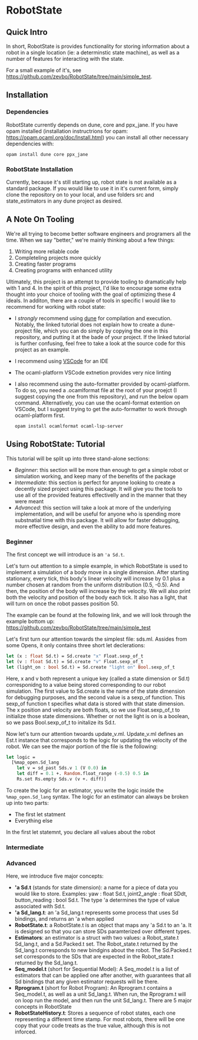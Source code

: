# RobotState

## Quick Intro

In short, RobotState is provides functionality for storing information
about a robot in a single location (ie: a determinstic state machine),
as well as a number of features for interacting with the state.

For a small example of it's, see
https://github.com/zevbo/RobotState/tree/main/simple_test.

## Installation

### Dependencies

RobotState currently depends on dune, core and ppx_jane. If you have
opam installed (installation instructrions for opam:
https://opam.ocaml.org/doc/Install.html) you can install all other
necessary dependencies with:

```
opam install dune core ppx_jane
```

### RobotState Installation

Currently, because it's still starting up, robot state is not
available as a standard package. If you would like to use it in it's
current form, simply clone the repository on to your local, and use
folders src and state_estimators in any dune project as desired.

## A Note On Tooling

We're all trying to become better software engineers and programers
all the time. When we say "better," we're mainly thinking about a few
things:

1. Writing more reliable code
2. Completeling projects more quickly
3. Creating faster programs
4. Creating programs with enhanced utility

Ultimately, this project is an attempt to provide tooling to
dramatically help with 1 and 4. In the spirit of this project, I'd
like to encourage some extra thought into your choice of tooling with
the goal of optimizing these 4 ideals. In additon, there are a couple
of tools in specific I would like to recommend for working with robot
state:

- I _strongly_ recommend using
  [dune](https://dune.readthedocs.io/en/stable/quick-start.html) for
  compilation and execution. Notably, the linked tutorial does not
  explain how to create a dune-project file, which you can do simply
  by copying the one in this repository, and putting it at the bade of
  your project. If the linked tutorial is further confusing, feel free
  to take a look at the source code for this project as an example.
- I recommend using [VSCode](https://code.visualstudio.com/download)
  for an IDE
- The ocaml-platform VSCode extnetion provides very nice linting
- I also recommend using the auto-formatter provided by
  ocaml-platform. To do so, you need a .ocamlformat file at the root
  of your proejct (I suggest copying the one from this repository),
  and run the below opam command. Alternatively, you can use the
  ocaml-format extention on VSCode, but I suggest trying to get the
  auto-formatter to work through ocaml-platform first.

  ```
  opam install ocamlformat ocaml-lsp-server
  ```

## Using RobotState: Tutorial

This tutorial will be split up into three stand-alone sections:

- _Beginner_: this section will be more than enough to get a simple
  robot or simulation working, and keep many of the benefits of the
  package
- _Intermediate_: this section is perfect for anyone looking to create
  a decently sized project using this package. It will give you the
  tools to use all of the provided features effectivelly and in the
  manner that they were meant
- _Advanced_: this section will take a look at more of the underlying
  implementation, and will be useful for anyone who is spending more
  substnatial time with this package. It will allow for faster
  debugging, more effective design, and even the ability to add more
  features.

### Beginner

The first concept we will introduce is an ```'a Sd.t```.

Let's turn out attention to a simple example, in which RobotState is
used to implement a simulation of a body move in a single
dimension. After starting stationary, every tick, this body's linear
velocity will increase by 0.1 plus a number chosen at random from the
uniform distribution (0.5, -0.5). And then, the position of the body
will increase by the velocity. We will also print both the velocity
and position of the body each tick. It also has a light, that will
turn on once the robot passes position 50.

The example can be found at the following link, and we will look
through the example bottom up:
https://github.com/zevbo/RobotState/tree/main/simple_test

Let's first turn our attention towards the simplest file:
sds.ml. Assides from some Opens, it only contains three short let
declerations:

```ocaml
let (x : float Sd.t) = Sd.create "x" Float.sexp_of_t
let (v : float Sd.t) = Sd.create "v" Float.sexp_of_t
let (light_on : bool Sd.t) = Sd.create "light on" Bool.sexp_of_t
```
Here, x and v both represent a unique key (called a state dimension or
Sd.t) corresponidng to a value being stored corresponding to our robot
simulation. The first value to Sd.create is the name of the state
dimension for debugging purposes, and the second value is a sexp_of
function. This sexp_of function t specifies what data is stored with
that state dimension. The x position and velocity are both floats, so
we use Float.sexp_of_t to initialize those state dimensions. Whether
or not the light is on is a boolean, so we pass Bool.sexp_of_t to
initalize its Sd.t.

Now let's turn our attention twoards update_v.ml. Update_v.ml defines
an Est.t instance that corresponds to the logic for updating the
velocity of the robot. We can see the major portion of the file is the
following:

```ocaml
let logic =
  [%map_open.Sd_lang
    let v = sd_past Sds.v 1 (V 0.0) in
    let diff = 0.1 +. Random.float_range (-0.5) 0.5 in
    Rs.set Rs.empty Sds.v (v +. diff)]
```

To create the logic for an estimator, you write the logic inside the
```%map_open.Sd_lang``` syntax. The logic for an estimator can always
be broken up into two parts:

- The first let statment
- Everything else

In the first let statemnt, you declare all values about the robot

### Intermediate
### Advanced

Here, we introduce five major concepts:

- **'a Sd.t** (stands for state dimension): a name for a piece of data
  you would like to store. Examples: yaw : float Sd.t, joint2_angle :
  float SDdt, button_reading : bool Sd.t. The type 'a determines the
  type of value associated with Sd.t.
- **'a Sd_lang.t**: an 'a Sd_lang.t represents some process that uses
  Sd bindings, and returns an 'a when applied
- **RobotState.t**: a RobotState.t is an object that maps any 'a Sd.t
  to an 'a. It is designed so that you can store SDs paramterized over
  different types.
- **Estimators**: an estimator is a struct with two values: a
  Robot_state.t Sd_lang.t, and a Sd.Packed.t set. The Robot_state.t
  returned by the Sd_lang.t corresponds to new bindgins about the
  robot. The Sd.Packed.t set corresponds to the SDs that are expected
  in the Robot_state.t returned by the Sd_lang.t.
- **Seq_model.t** (short for Sequential Model): A Seq_model.t is a
  list of estimators that can be applied one after another, with
  guarantees that all Sd bindings that any given estimator requests
  will be there.
- **Rprogram.t** (short for Robot Program): An Rprogram.t contains a
  Seq_model.t, as well as a unit Sd_lang.t. When run, the Rprogram.t
  will on loop run the model, and then run the unit Sd_lang.t.  There
  are 5 major concepts in RobotState
- **RobotStateHistory.t**: Stores a sequence of robot states, each one
  representing a different time stamp. For most robots, there will be
  one copy that your code treats as the true value, although this is
  not inforced.
